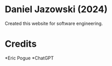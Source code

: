 # Daniel Jazowski (2024)
Created this website for software engineering.

# Credits
*Eric Pogue
*ChatGPT    
